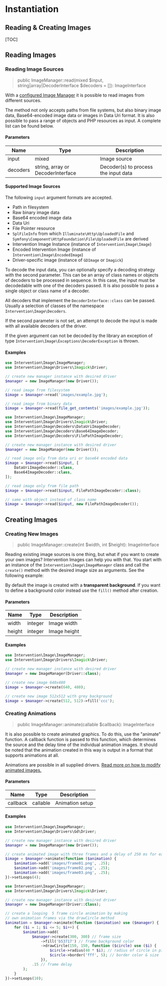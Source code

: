 # Instantiation
## Reading & Creating Images

[TOC]

## Reading Images

### Reading Image Sources

> public ImageManager::read(mixed $input, string|array|DecoderInterface $decoders = []): ImageInterface

With a [configured Image Manager](/v3/basics/image-manager) it is possible to
read images from different sources.

The method not only accepts paths from file systems, but also binary image
data, Base64-encoded image data or images in Data Uri format. It is also
possible to pass a range of objects and PHP resources as input. A complete list
can be found below.

#### Parameters

| Name | Type | Description |
| - | - | - |
| input | mixed | Image source  |
| decoders | string, array or DecoderInterface | Decoder(s) to process the input data |

#### Supported Image Sources

The following `input` argument formats are accepted.

- Path in filesystem
- Raw binary image data
- Base64 encoded image data
- Data Uri
- File Pointer resource
- `SplFileInfo` from which `Illuminate\Http\UploadedFile` and `Symfony\Component\HttpFoundation\File\UploadedFile` are derived
- Intervention Image Instance (instance of `Intervention\Image\Image`)
- Encoded Intervention Image (instance of `Intervention\Image\EncodedImage`)
- Driver-specific image (instance of `GDImage` or `Imagick`)

To decode the input data, you can optionally specify a decoding strategy
with the second parameter. This can be an array of class names or objects of
decoders to be processed in sequence. In this case, the input must be
decodedable with one of the decoders passed. It is also possible to pass a
single object or class name of a decoder.

All decoders that implement the `DecoderInterface::class` can be passed.
Usually a selection of classes of the namespace `Intervention\Image\Decoders`.

If the second parameter is not set, an attempt to decode the input is made with
all available decoders of the driver.

If the given argument can not be decoded by the library an exception of type
`Intervention\Image\Exceptions\DecoderException` is thrown.

#### Examples

```php
use Intervention\Image\ImageManager;
use Intervention\Image\Drivers\Imagick\Driver;

// create new manager instance with desired driver
$manager = new ImageManager(new Driver());

// read image from filesystem
$image = $manager->read('images/example.jpg');

// read image from binary data
$image = $manager->read(file_get_contents('images/example.jpg'));
```

```php
use Intervention\Image\ImageManager;
use Intervention\Image\Drivers\Imagick\Driver;
use Intervention\Image\Decoders\DataUriImageDecoder;
use Intervention\Image\Decoders\Base64ImageDecoder;
use Intervention\Image\Decoders\FilePathImageDecoder;

// create new manager instance with desired driver
$manager = new ImageManager(new Driver());

// read image only from data uri or base64 encoded data
$image = $manager->read($input, [
    DataUriImageDecoder::class,
    Base64ImageDecoder::class,
]);

// read image only from file path
$image = $manager->read($input, FilePathImageDecoder::class);

// same with object instead of class name
$image = $manager->read($input, new FilePathImageDecoder());
```

## Creating Images

### Creating New Images

> public ImageManager::create(int $width, int $height): ImageInterface

Reading existing image sources is one thing, but what if you want to create your own images? Intervention Images can help you with that. You start with an instance of the `Intervention\Image\ImageManager` class and call the `create()` method with the desired image size as arguments. See the following example:

By default the image is created with a **transparent background**. If you want to define a background color instead use the `fill()` method after creation.

#### Parameters

| Name | Type | Description |
| - | - | - |
| width | integer | Image width  |
| height | integer | Image height  |

#### Examples

```php
use Intervention\Image\ImageManager;
use Intervention\Image\Drivers\Imagick\Driver;

// create new manager instance with desired driver
$manager = new ImageManager(Driver::class);

// create new image 640x480
$image = $manager->create(640, 480);

// create new image 512x512 with grey background
$image = $manager->create(512, 512)->fill('ccc');
```

### Creating Animations

> public ImageManager::animate(callable $callback): ImageInterface

It is also possible to create animated graphics. To do this, use the "animate"
function. A callback function is passed to this function, which determines the
source and the delay time of the individual animation images. It should be
noted that the animation created in this way is output in a format that
supports animations at all.

Animations are possible in all supplied drivers. [Read more on how to modify animated images.](/v3/modifying/animations)

#### Parameters

| Name | Type | Description |
| - | - | - |
| callback | callable | Animation setup |

#### Examples

```php
use Intervention\Image\ImageManager;
use Intervention\Image\Drivers\Gd\Driver;

// create new manager instance with desired driver
$manager = new ImageManager(new Driver());

// create animated image with three frames and a delay of 250 ms for each frame
$image = $manager->animate(function ($animation) {
    $animation->add('images/frame01.png', .25);
    $animation->add('images/frame02.png', .25);
    $animation->add('images/frame03.png', .25);
})->setLoops(4);
```

```php
use Intervention\Image\ImageManager;
use Intervention\Image\Drivers\Imagick\Driver;

// create new manager instance with desired driver
$manager = new ImageManager(Driver::Class);

// create a looping  5 frame circle animation by making 
// own animation frames via the drawCircle method
$animation = $manager->animate(function ($animation) use ($manager) {
    for ($i = 1; $i <= 5; $i++) {
        $animation->add(
            $manager->create(300, 300) // frame size
                ->fill('b53717') // frame background color
                ->drawCircle(150, 150, function ($circle) use ($i) {
                    $circle->radius(40 * $i); // radius of circle in pixels
                    $circle->border('fff', 5); // border color & size
                }),
            .15 // frame delay
        );
    }
})->setLoops(10);
```
